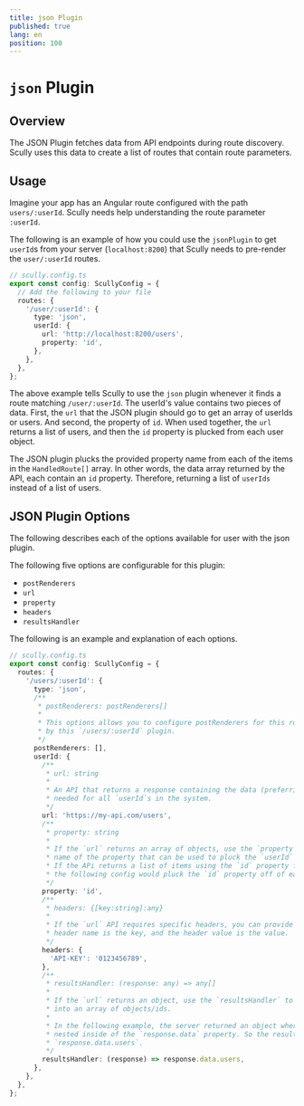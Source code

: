 ```yaml
---
title: json Plugin
published: true
lang: en
position: 100
---
```


# `json` Plugin

<div class="docs-link_table">
  <a class="view-in-repo" href="https://github.com/scullyio/scully/blob/main/libs/scully/src/lib/routerPlugins/jsonRoutePlugin.ts"></a>
</div>

## Overview

The JSON Plugin fetches data from API endpoints during route discovery. Scully uses this data
to create a list of routes that contain route parameters.

## Usage

Imagine your app has an Angular route configured with the path `users/:userId`. Scully needs
help understanding the route parameter `:userId`.

The following is an example of how you could use the `jsonPlugin` to get `userId`s from your
server (`localhost:8200`) that Scully needs to pre-render the `user/:userId` routes.

```typescript
// scully.config.ts
export const config: ScullyConfig = {
  // Add the following to your file
  routes: {
    '/user/:userId': {
      type: 'json',
      userId: {
        url: 'http://localhost:8200/users',
        property: 'id',
      },
    },
  },
};
```

The above example tells Scully to use the `json` plugin whenever it finds a route
matching `/user/:userId`. The userId's value contains two pieces of data. First,
the `url` that the JSON plugin should go to get an array of userIds or users. And
second, the property of `id`. When used together, the `url` returns a list of
users, and then the `id` property is plucked from each user object.

The JSON plugin plucks the provided property name from each of the items in the
`HandledRoute[]` array. In other words, the data array returned by the API, each
contain an `id` property. Therefore, returning a list of `userIds` instead
of a list of users.

## JSON Plugin Options

The following describes each of the options available for user with the json plugin.

The following five options are configurable for this plugin:

- `postRenderers`
- `url`
- `property`
- `headers`
- `resultsHandler`

The following is an example and explanation of each options.

```typescript
// scully.config.ts
export const config: ScullyConfig = {
  routes: {
    '/users/:userId': {
      type: 'json',
      /**
       * postRenderers: postRenderers[]
       *
       * This options allows you to configure postRenderers for this route returned
       * by this `/users/:userId` plugin.
       */
      postRenderers: [],
      userId: {
        /**
         * url: string
         *
         * An API that returns a response containing the data (preferribly an array)
         * needed for all `userId`s in the system.
         */
        url: 'https://my-api.com/users',
        /**
         * property: string
         *
         * If the `url` returns an array of objects, use the `property` to provide the
         * name of the property that can be used to pluck the `userId` from each item.
         * If the APi returns a list of items using the `id` property for the `userId`,
         * the following config would pluck the `id` property off of each user object.
         */
        property: 'id',
        /**
         * headers: {[key:string]:any}
         *
         * If the `url` API requires specific headers, you can provide those here. The
         * header name is the key, and the header value is the value.
         */
        headers: {
          'API-KEY': '0123456789',
        },
        /**
         * resultsHandler: (response: any) => any[]
         *
         * If the `url` returns an object, use the `resultsHandler` to map that object
         * into an array of objects/ids.
         *
         * In the following example, the server returned an object where the users were
         * nested inside of the `response.data` property. So the resultsHandler returns
         * `response.data.users`.
         */
        resultsHandler: (response) => response.data.users,
      },
    },
  },
};
```
